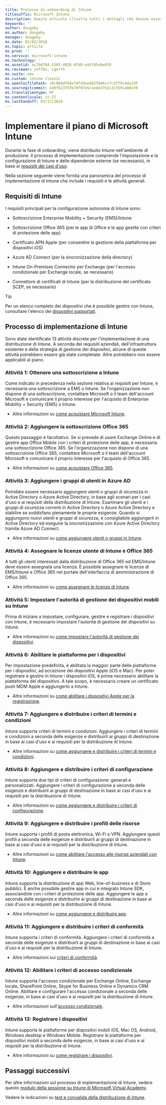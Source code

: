 ```yaml
---
title: Processo di onboarding di Intune
titlesuffix: Microsoft Intune
description: Questo articolo illustra tutti i dettagli che devono essere presi in considerazione durante il caricamento di una soluzione Microsoft Intune in configurazione solo cloud nel proprio ambiente.
keywords: ''
author: dougeby
ms.author: dougeby
manager: dougeby
ms.date: 01/02/2018
ms.topic: article
ms.prod: ''
ms.service: microsoft-intune
ms.technology: ''
ms.assetid: ac7bd764-5365-4920-8fd0-ea57d5ebe039
ms.reviewer: jeffbu, cgerth
ms.suite: ems
ms.custom: intune-classic
ms.openlocfilehash: c0c88ddf84e7dfd3eed83f846ccfc3ff9c4da2d5
ms.sourcegitcommit: e30fb2375fb79f67e5c1e4ed7b2c21fb9ca80c59
ms.translationtype: HT
ms.contentlocale: it-IT
ms.lasthandoff: 03/17/2018
---
```

# <a name="implement-your-microsoft-intune-plan"></a>Implementare il piano di Microsoft Intune

Durante la fase di onboarding, viene distribuito Intune nell'ambiente di produzione. Il processo di implementazione comprende l'impostazione e la configurazione di Intune e delle dipendenze esterne (se necessario), in base ai [requisiti dei casi d'uso](planning-guide-requirements.md).

Nella sezione seguente viene fornita una panoramica del processo di implementazione di Intune che include i requisiti e le attività generali.

## <a name="intune-requirements"></a>Requisiti di Intune

I requisiti principali per la configurazione autonoma di Intune sono:

-   Sottoscrizione Enterprise Mobility + Security (EMS)/Intune

-   Sottoscrizione Office 365 (per le app di Office e le app gestite con criteri di protezione delle app)

-   Certificato APN Apple (per consentire la gestione della piattaforma per dispositivi iOS)

-   Azure AD Connect (per la sincronizzazione della directory)

-   Intune On-Premises Connector per Exchange (per l'accesso condizionale per Exchange locale, se necessario)

-   Connettore di certificati di Intune (per la distribuzione del certificato SCEP, se necessario)

>[!TIP]
> Per un elenco completo dei dispositivi che è possibile gestire con Intune, consultare l'elenco dei [dispositivi supportati](supported-devices-browsers.md).

## <a name="intune-implementation-process"></a>Processo di implementazione di Intune

Sono state identificate 13 attività discrete per l'implementazione di una distribuzione di Intune. A seconda dei requisiti aziendali, dell'infrastruttura esistente e della strategia di gestione dei dispositivi, alcune di queste attività potrebbero essere già state completate. Altre potrebbero non essere applicabili al piano.

### <a name="task-1-get-an-intune-subscription"></a>Attività 1: Ottenere una sottoscrizione a Intune

Come indicato in precedenza nella sezione relativa ai requisiti per Intune, è necessaria una sottoscrizione a EMS o Intune. Se l'organizzazione non dispone di una sottoscrizione, contattare Microsoft o il team dell'account Microsoft e comunicare il proprio interesse per l'acquisto di Enterprise Mobility + Security (EMS) o Intune.

-   Altre informazioni su [come acquistare Microsoft Intune](https://www.microsoft.com/cloud-platform/microsoft-intune-pricing).

### <a name="task-2-add-office-365-subscription"></a>Attività 2: Aggiungere la sottoscrizione Office 365

Questo passaggio è facoltativo. Se si prevede di usare Exchange Online e di gestire app Office Mobile con i criteri di protezione delle app, è necessaria una sottoscrizione Office 365. Se l'organizzazione non dispone di una sottoscrizione Office 365, contattare Microsoft o il team dell'account Microsoft e comunicare il proprio interesse per l'acquisto di Office 365.

-   Altre informazioni su [come acquistare Office 365](https://products.office.com/business/compare-office-365-for-business-plans).

### <a name="task-3-add-users-groups-in-azure-ad"></a>Attività 3: Aggiungere i gruppi di utenti in Azure AD

Potrebbe essere necessario aggiungere utenti o gruppi di sicurezza in Active Directory o Azure Active Directory, in base agli scenari per i casi d'uso e ai requisiti della distribuzione di Intune. Esaminare gli utenti e i gruppi di sicurezza correnti in Active Directory o Azure Active Directory e stabilire se soddisfano pienamente le proprie esigenze. Quando si aggiungono nuovi utenti e gruppi di sicurezza, è consigliabile aggiungerli in Active Directory ed eseguire la sincronizzazione con Azure Active Directory tramite Azure AD Connect.


-   Altre informazioni su [come aggiungere utenti o gruppi in Intune](users-permissions-add.md).
<!---why not send them to the AAD connect topic? Question out to Andre: https://docs.microsoft.com/en-us/azure/active-directory/connect/active-directory-aadconnect--->



### <a name="task-4-assign-intune-and-office-365-user-licenses"></a>Attività 4: Assegnare le licenze utente di Intune e Office 365

A tutti gli utenti interessati dalla distribuzione di Office 365 ed EMS/Intune deve essere assegnata una licenza. È possibile assegnare le licenze di EMS/Intune e Office 365 nel portale dell'interfaccia di amministrazione di Office 365.

-   Altre informazioni su [come assegnare le licenze di Intune](licenses-assign.md).

### <a name="task-5-set-mobile-device-management-authority-to-intune"></a>Attività 5: Impostare l'autorità di gestione dei dispositivi mobili su Intune

Prima di iniziare a impostare, configurare, gestire e registrare i dispositivi con Intune, è necessario impostare l'autorità di gestione dei dispositivi su Intune.

-   Altre informazioni su [come impostare l'autorità di gestione dei dispositivi](mdm-authority-set.md).

### <a name="task-6-enable-device-platforms"></a>Attività 6: Abilitare le piattaforme per i dispositivi

Per impostazione predefinita, è abilitata la maggior parte delle piattaforme per i dispositivi, ad eccezione dei dispositivi Apple (iOS e Mac). Per poter registrare e gestire in Intune i dispositivi iOS, è prima necessario abilitare la piattaforma del dispositivo. A tale scopo, è necessario creare un certificato push MDM Apple e aggiungerlo a Intune.

-   Altre informazioni su [come abilitare i dispositivi Apple per la registrazione](apple-mdm-push-certificate-get.md).

### <a name="task-7-add-and-deploy-terms-and-conditions-policies"></a>Attività 7: Aggiungere e distribuire i criteri di termini e condizioni

Intune supporta criteri di termini e condizioni. Aggiungere i criteri di termini e condizioni a seconda delle esigenze e distribuirli ai gruppi di destinazione in base ai casi d'uso e ai requisiti per la distribuzione di Intune.

-   Altre informazioni su [come aggiungere e distribuire i criteri di termini e condizioni](terms-and-conditions-create.md).

### <a name="task-8-add-and-deploy-configuration-policies"></a>Attività 8: Aggiungere e distribuire i criteri di configurazione

Intune supporta due tipi di criteri di configurazione: generali e personalizzati. Aggiungere i criteri di configurazione a seconda delle esigenze e distribuirli ai gruppi di destinazione in base ai casi d'uso e ai requisiti per la distribuzione di Intune.

-   Altre informazioni su [come aggiungere e distribuire i criteri di configurazione](device-profiles.md).

### <a name="task-9-add-and-deploy-resource-profiles"></a>Attività 9: Aggiungere e distribuire i profili delle risorse

Intune supporta i profili di posta elettronica, Wi-Fi e VPN. Aggiungere questi profili a seconda delle esigenze e distribuirli ai gruppi di destinazione in base ai casi d'uso e ai requisiti per la distribuzione di Intune.

-   Altre informazioni su [come abilitare l'accesso alle risorse aziendali con Intune](device-profiles.md).

### <a name="task-10-add-and-deploy-apps"></a>Attività 10: Aggiungere e distribuire le app

Intune supporta la distribuzione di app Web, line-of-business e di Store pubblici. È anche possibile gestire app in cui è integrato Intune SDK, associandole con i criteri di protezione delle app. Aggiungere le app a seconda delle esigenze e distribuirle ai gruppi di destinazione in base ai casi d'uso e ai requisiti per la distribuzione di Intune.

-   Altre informazioni su [come aggiungere e distribuire app](app-management.md).

### <a name="task-11-add-and-deploy-compliance-policies"></a>Attività 11: Aggiungere e distribuire i criteri di conformità

Intune supporta i criteri di conformità. Aggiungere i criteri di conformità a seconda delle esigenze e distribuirli ai gruppi di destinazione in base ai casi d'uso e ai requisiti per la distribuzione di Intune.

-   Altre informazioni sui [criteri di conformità](device-compliance.md).

### <a name="task-12-enable-conditional-access-policies"></a>Attività 12: Abilitare i criteri di accesso condizionale

Intune supporta l'accesso condizionale per Exchange Online, Exchange locale, SharePoint Online, Skype for Business Online e Dynamics CRM Online. Abilitare e configurare l'accesso condizionale a seconda delle esigenze, in base ai casi d'uso e ai requisiti per la distribuzione di Intune.

-   Altre informazioni sull'[accesso condizionale](conditional-access.md).

### <a name="task-13-enroll-devices"></a>Attività 13: Registrare i dispositivi

Intune supporta le piattaforme per dispositivi mobili iOS, Mac OS, Android, Windows desktop e Windows Mobile. Registrare le piattaforme per dispositivi mobili a seconda delle esigenze, in base ai casi d'uso e ai requisiti per la distribuzione di Intune.

-   Altre informazioni su [come registrare i dispositivi](device-enrollment.md).


## <a name="next-steps"></a>Passaggi successivi

Per altre informazioni sul processo di implementazione di Intune, vedere questo [modulo della sessione su Intune di Microsoft Virtual Academy](https://mva.microsoft.com/en-US/training-courses/deploying-microsoft-enterprise-mobility-suite-16408).


Vedere le indicazioni su [test e convalida della distribuzione di Intune](planning-guide-test-validation.md).
